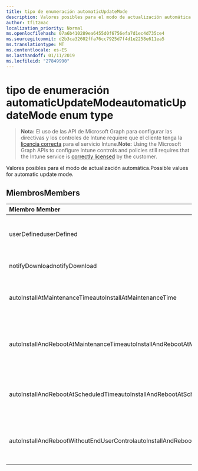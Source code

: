 ```yaml
---
title: tipo de enumeración automaticUpdateMode
description: Valores posibles para el modo de actualización automática.
author: tfitzmac
localization_priority: Normal
ms.openlocfilehash: 07a6b410289ea6455d0f6756efa7d1ec4d735ce4
ms.sourcegitcommit: d2b3ca32602ffa76cc7925d7f4d1e2258e611ea5
ms.translationtype: MT
ms.contentlocale: es-ES
ms.lasthandoff: 01/11/2019
ms.locfileid: "27849990"
---
```

# <a name="automaticupdatemode-enum-type"></a><span data-ttu-id="af8a4-103">tipo de enumeración automaticUpdateMode</span><span class="sxs-lookup"><span data-stu-id="af8a4-103">automaticUpdateMode enum type</span></span>

> <span data-ttu-id="af8a4-104">**Nota:** El uso de las API de Microsoft Graph para configurar las directivas y los controles de Intune requiere que el cliente tenga la [licencia correcta](https://go.microsoft.com/fwlink/?linkid=839381) para el servicio Intune.</span><span class="sxs-lookup"><span data-stu-id="af8a4-104">**Note:** Using the Microsoft Graph APIs to configure Intune controls and policies still requires that the Intune service is [correctly licensed](https://go.microsoft.com/fwlink/?linkid=839381) by the customer.</span></span>

<span data-ttu-id="af8a4-105">Valores posibles para el modo de actualización automática.</span><span class="sxs-lookup"><span data-stu-id="af8a4-105">Possible values for automatic update mode.</span></span>
## <a name="members"></a><span data-ttu-id="af8a4-106">Miembros</span><span class="sxs-lookup"><span data-stu-id="af8a4-106">Members</span></span>
|<span data-ttu-id="af8a4-107">Miembro	</span><span class="sxs-lookup"><span data-stu-id="af8a4-107">Member</span></span>|<span data-ttu-id="af8a4-108">Valor</span><span class="sxs-lookup"><span data-stu-id="af8a4-108">Value</span></span>|<span data-ttu-id="af8a4-109">Description</span><span class="sxs-lookup"><span data-stu-id="af8a4-109">Description</span></span>|
|:---|:---|:---|
|<span data-ttu-id="af8a4-110">userDefined</span><span class="sxs-lookup"><span data-stu-id="af8a4-110">userDefined</span></span>|<span data-ttu-id="af8a4-111">0</span><span class="sxs-lookup"><span data-stu-id="af8a4-111">0</span></span>|<span data-ttu-id="af8a4-112">Definido por el usuario, valor predeterminado, sin intención.</span><span class="sxs-lookup"><span data-stu-id="af8a4-112">User Defined, default value, no intent.</span></span>|
|<span data-ttu-id="af8a4-113">notifyDownload</span><span class="sxs-lookup"><span data-stu-id="af8a4-113">notifyDownload</span></span>|<span data-ttu-id="af8a4-114">1</span><span class="sxs-lookup"><span data-stu-id="af8a4-114">1</span></span>|<span data-ttu-id="af8a4-115">Notificar al descargarlos.</span><span class="sxs-lookup"><span data-stu-id="af8a4-115">Notify on download.</span></span>|
|<span data-ttu-id="af8a4-116">autoInstallAtMaintenanceTime</span><span class="sxs-lookup"><span data-stu-id="af8a4-116">autoInstallAtMaintenanceTime</span></span>|<span data-ttu-id="af8a4-117">2</span><span class="sxs-lookup"><span data-stu-id="af8a4-117">2</span></span>|<span data-ttu-id="af8a4-118">Instalación automática en tiempo de mantenimiento.</span><span class="sxs-lookup"><span data-stu-id="af8a4-118">Auto-install at maintenance time.</span></span>|
|<span data-ttu-id="af8a4-119">autoInstallAndRebootAtMaintenanceTime</span><span class="sxs-lookup"><span data-stu-id="af8a4-119">autoInstallAndRebootAtMaintenanceTime</span></span>|<span data-ttu-id="af8a4-120">3</span><span class="sxs-lookup"><span data-stu-id="af8a4-120">3</span></span>|<span data-ttu-id="af8a4-121">La instalación automática y reinicie el equipo en el momento de mantenimiento.</span><span class="sxs-lookup"><span data-stu-id="af8a4-121">Auto-install and reboot at maintenance time.</span></span>|
|<span data-ttu-id="af8a4-122">autoInstallAndRebootAtScheduledTime</span><span class="sxs-lookup"><span data-stu-id="af8a4-122">autoInstallAndRebootAtScheduledTime</span></span>|<span data-ttu-id="af8a4-123">4</span><span class="sxs-lookup"><span data-stu-id="af8a4-123">4</span></span>|<span data-ttu-id="af8a4-124">La instalación automática y reinicie el equipo en la hora programada.</span><span class="sxs-lookup"><span data-stu-id="af8a4-124">Auto-install and reboot at scheduled time.</span></span>|
|<span data-ttu-id="af8a4-125">autoInstallAndRebootWithoutEndUserControl</span><span class="sxs-lookup"><span data-stu-id="af8a4-125">autoInstallAndRebootWithoutEndUserControl</span></span>|<span data-ttu-id="af8a4-126">5</span><span class="sxs-lookup"><span data-stu-id="af8a4-126">5</span></span>|<span data-ttu-id="af8a4-127">La instalación automática y reiniciar sin control de usuario final</span><span class="sxs-lookup"><span data-stu-id="af8a4-127">Auto-install and restart without end-user control</span></span>|



